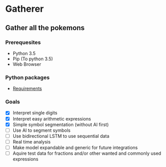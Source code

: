 # Gatherer

## Gather all the pokemons


### Prerequesites
- Python 3.5
- Pip (To python 3.5)
- Web Browser


### Python packages
- [Requirements](requirements.txt)


### Goals
- [x] Interpret single digits
- [x] Interpret easy arithmetic expressions
- [x] Simple symbol segmentation (without AI first)
- [ ] Use AI to segment symbols
- [ ] Use bidirectional LSTM to use sequential data
- [ ] Real time analysis
- [ ] Make model expandable and generic for future integrations
- [ ] Aquire test data for fractions and/or other wanted and commonly used expressions